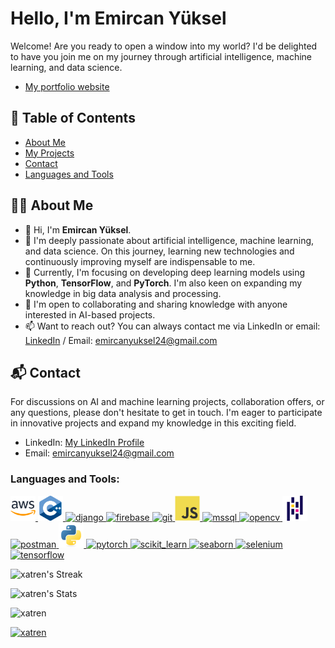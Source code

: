 # Hello, I'm Emircan Yüksel

Welcome! Are you ready to open a window into my world? I'd be delighted to have you join me on my journey through artificial intelligence, machine learning, and data science.
- [My portfolio website](https://emircanyuksel.com.tr/)

## 📘 Table of Contents

- [About Me](#about-me)
- [My Projects](#my-projects)
- [Contact](#contact)
- [Languages and Tools](#languages-and-tools)

## 🙋‍♂️ About Me

- 👋 Hi, I'm **Emircan Yüksel**.
- 👀 I'm deeply passionate about artificial intelligence, machine learning, and data science. On this journey, learning new technologies and continuously improving myself are indispensable to me.
- 🌱 Currently, I'm focusing on developing deep learning models using **Python**, **TensorFlow**, and **PyTorch**. I'm also keen on expanding my knowledge in big data analysis and processing.
- 💞️ I'm open to collaborating and sharing knowledge with anyone interested in AI-based projects.
- 📫 Want to reach out? You can always contact me via LinkedIn or email: [LinkedIn](https://www.linkedin.com/in/emircan-y%C3%BCksel-3741292b1/) / Email: emircanyuksel24@gmail.com

## 📬 Contact

For discussions on AI and machine learning projects, collaboration offers, or any questions, please don't hesitate to get in touch. I'm eager to participate in innovative projects and expand my knowledge in this exciting field.

- LinkedIn: [My LinkedIn Profile](https://www.linkedin.com/in/emircan-y%C3%BCksel-3741292b1/)
- Email: emircanyuksel24@gmail.com

<h3 align="left">Languages and Tools:</h3>
<p align="left"> <a href="https://aws.amazon.com" target="_blank" rel="noreferrer"> <img src="https://raw.githubusercontent.com/devicons/devicon/master/icons/amazonwebservices/amazonwebservices-original-wordmark.svg" alt="aws" width="40" height="40"/> </a> <a href="https://www.w3schools.com/cpp/" target="_blank" rel="noreferrer"> <img src="https://raw.githubusercontent.com/devicons/devicon/master/icons/cplusplus/cplusplus-original.svg" alt="cplusplus" width="40" height="40"/> </a> <a href="https://www.djangoproject.com/" target="_blank" rel="noreferrer"> <img src="https://cdn.worldvectorlogo.com/logos/django.svg" alt="django" width="40" height="40"/> </a> <a href="https://firebase.google.com/" target="_blank" rel="noreferrer"> <img src="https://www.vectorlogo.zone/logos/firebase/firebase-icon.svg" alt="firebase" width="40" height="40"/> </a> <a href="https://git-scm.com/" target="_blank" rel="noreferrer"> <img src="https://www.vectorlogo.zone/logos/git-scm/git-scm-icon.svg" alt="git" width="40" height="40"/> </a> <a href="https://developer.mozilla.org/en-US/docs/Web/JavaScript" target="_blank" rel="noreferrer"> <img src="https://raw.githubusercontent.com/devicons/devicon/master/icons/javascript/javascript-original.svg" alt="javascript" width="40" height="40"/> </a> <a href="https://www.microsoft.com/en-us/sql-server" target="_blank" rel="noreferrer"> <img src="https://www.svgrepo.com/show/303229/microsoft-sql-server-logo.svg" alt="mssql" width="40" height="40"/> </a> <a href="https://opencv.org/" target="_blank" rel="noreferrer"> <img src="https://www.vectorlogo.zone/logos/opencv/opencv-icon.svg" alt="opencv" width="40" height="40"/> </a> <a href="https://pandas.pydata.org/" target="_blank" rel="noreferrer"> <img src="https://raw.githubusercontent.com/devicons/devicon/2ae2a900d2f041da66e950e4d48052658d850630/icons/pandas/pandas-original.svg" alt="pandas" width="40" height="40"/> </a> <a href="https://postman.com" target="_blank" rel="noreferrer"> <img src="https://www.vectorlogo.zone/logos/getpostman/getpostman-icon.svg" alt="postman" width="40" height="40"/> </a> <a href="https://www.python.org" target="_blank" rel="noreferrer"> <img src="https://raw.githubusercontent.com/devicons/devicon/master/icons/python/python-original.svg" alt="python" width="40" height="40"/> </a> <a href="https://pytorch.org/" target="_blank" rel="noreferrer"> <img src="https://www.vectorlogo.zone/logos/pytorch/pytorch-icon.svg" alt="pytorch" width="40" height="40"/> </a> <a href="https://scikit-learn.org/" target="_blank" rel="noreferrer"> <img src="https://upload.wikimedia.org/wikipedia/commons/0/05/Scikit_learn_logo_small.svg" alt="scikit_learn" width="40" height="40"/> </a> <a href="https://seaborn.pydata.org/" target="_blank" rel="noreferrer"> <img src="https://seaborn.pydata.org/_images/logo-mark-lightbg.svg" alt="seaborn" width="40" height="40"/> </a> <a href="https://www.selenium.dev" target="_blank" rel="noreferrer"> <img src="https://raw.githubusercontent.com/detain/svg-logos/780f25886640cef088af994181646db2f6b1a3f8/svg/selenium-logo.svg" alt="selenium" width="40" height="40"/> </a> <a href="https://www.tensorflow.org" target="_blank" rel="noreferrer"> <img src="https://www.vectorlogo.zone/logos/tensorflow/tensorflow-icon.svg" alt="tensorflow" width="40" height="40"/> </a> </p>

![xatren's Streak](https://github-readme-streak-stats.herokuapp.com/?user=xatren&theme=nord&hide_border=true)

![xatren's Stats](https://github-readme-stats.vercel.app/api?username=xatren&theme=nord&show_icons=true&hide_border=true&count_private=false)


<p align="left"> <img src="https://komarev.com/ghpvc/?username=xatren&label=Profile%20views&color=0e75b6&style=flat" alt="xatren" /> </p>

<p align="left"> <a href="https://github.com/ryo-ma/github-profile-trophy"><img src="https://github-profile-trophy.vercel.app/?username=xatren" alt="xatren" /></a> </p>

<p align="left"> <a href="https://twitter.com/" target="blank"><img src="https://img.shields.io/twitter/follow/?logo=twitter&style=for-the-badge" alt="" /></a> </p>





